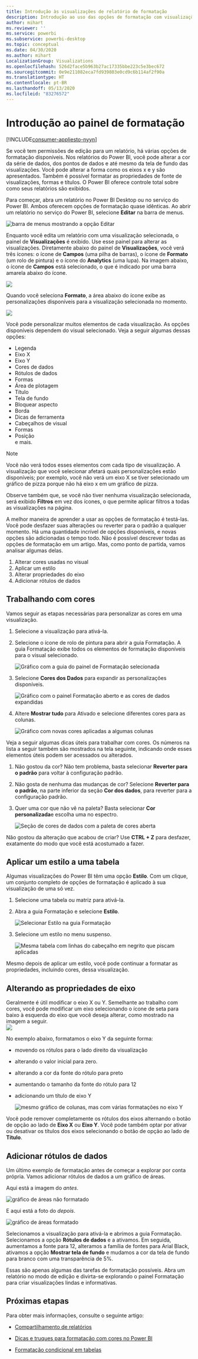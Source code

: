```yaml
---
title: Introdução às visualizações de relatório de formatação
description: Introdução ao uso das opções de formatação com visualizações de relatório
author: mihart
ms.reviewer: ''
ms.service: powerbi
ms.subservice: powerbi-desktop
ms.topic: conceptual
ms.date: 04/30/2020
ms.author: mihart
LocalizationGroup: Visualizations
ms.openlocfilehash: 526d2face5b963b27ac17335bbe223c5e3bec672
ms.sourcegitcommit: 0e9e211082eca7fd939803e0cd9c6b114af2f90a
ms.translationtype: HT
ms.contentlocale: pt-BR
ms.lasthandoff: 05/13/2020
ms.locfileid: "83276572"
---
```

# <a name="getting-started-with-the-formatting-pane"></a>Introdução ao painel de formatação

[!INCLUDE[consumer-appliesto-nyyn](../includes/consumer-appliesto-nyyn.md)]    

Se você tem permissões de edição para um relatório, há várias opções de formatação disponíveis. Nos relatórios do Power BI, você pode alterar a cor da série de dados, dos pontos de dados e até mesmo da tela de fundo das visualizações. Você pode alterar a forma como os eixos x e y são apresentados. Também é possível formatar as propriedades de fonte de visualizações, formas e títulos. O Power BI oferece controle total sobre como seus relatórios são exibidos.

Para começar, abra um relatório no Power BI Desktop ou no serviço do Power BI. Ambos oferecem opções de formatação quase idênticas. Ao abrir um relatório no serviço do Power BI, selecione **Editar** na barra de menus. 

![barra de menus mostrando a opção Editar](media/service-getting-started-with-color-formatting-and-axis-properties/power-bi-edit.png)

Enquanto você edita um relatório com uma visualização selecionada, o painel de **Visualizações** é exibido. Use esse painel para alterar as visualizações. Diretamente abaixo do painel de **Visualizações**, você verá três ícones: o ícone de **Campos** (uma pilha de barras), o ícone de **Formato** (um rolo de pintura) e o ícone do **Analytics** (uma lupa). Na imagem abaixo, o ícone de **Campos** está selecionado, o que é indicado por uma barra amarela abaixo do ícone.

![](media/service-getting-started-with-color-formatting-and-axis-properties/power-bi-format.png)

Quando você seleciona **Formato**, a área abaixo do ícone exibe as personalizações disponíveis para a visualização selecionada no momento.  

![](media/service-getting-started-with-color-formatting-and-axis-properties/power-bi-format-selected.png)

Você pode personalizar muitos elementos de cada visualização. As opções disponíveis dependem do visual selecionado. Veja a seguir algumas dessas opções:

* Legenda
* Eixo X
* Eixo Y
* Cores de dados
* Rótulos de dados
* Formas
* Área de plotagem
* Título
* Tela de fundo
* Bloquear aspecto
* Borda
* Dicas de ferramenta
* Cabeçalhos de visual
* Formas
* Posição    
e mais.


> [!NOTE]
>  
> Você não verá todos esses elementos com cada tipo de visualização. A visualização que você selecionar afetará quais personalizações estão disponíveis; por exemplo, você não verá um eixo X se tiver selecionado um gráfico de pizza porque não há eixo x em um gráfico de pizza.

Observe também que, se você não tiver nenhuma visualização selecionada, será exibido **Filtros** em vez dos ícones, o que permite aplicar filtros a todas as visualizações na página.

A melhor maneira de aprender a usar as opções de formatação é testá-las. Você pode desfazer suas alterações ou reverter para o padrão a qualquer momento. Há uma quantidade incrível de opções disponíveis, e novas opções são adicionadas o tempo todo. Não é possível descrever todas as opções de formatação em um artigo. Mas, como ponto de partida, vamos analisar algumas delas. 

1. Alterar cores usadas no visual   
2. Aplicar um estilo    
3. Alterar propriedades do eixo    
4. Adicionar rótulos de dados    




## <a name="working-with-colors"></a>Trabalhando com cores

Vamos seguir as etapas necessárias para personalizar as cores em uma visualização.

1. Selecione a visualização para ativá-la.

2. Selecione o ícone de rolo de pintura para abrir a guia Formatação. A guia Formatação exibe todos os elementos de formatação disponíveis para o visual selecionado.

    ![Gráfico com a guia do painel de Formatação selecionada](media/service-getting-started-with-color-formatting-and-axis-properties/power-bi-formatting.png)

3. Selecione **Cores dos Dados** para expandir as personalizações disponíveis.  

    ![Gráfico com o painel Formatação aberto e as cores de dados expandidas](media/service-getting-started-with-color-formatting-and-axis-properties/power-bi-data-colors.png)

4. Altere **Mostrar tudo** para Ativado e selecione diferentes cores para as colunas.

    ![Gráfico com novas cores aplicadas a algumas colunas](media/service-getting-started-with-color-formatting-and-axis-properties/power-bi-change-colors.png)

Veja a seguir algumas dicas úteis para trabalhar com cores. Os números na lista a seguir também são mostrados na tela seguinte, indicando onde esses elementos úteis podem ser acessados ou alterados.

1. Não gostou da cor? Não tem problema, basta selecionar **Reverter para o padrão** para voltar à configuração padrão. 

2. Não gosta de nenhuma das mudanças de cor? Selecione **Reverter para o padrão**, na parte inferior da seção **Cor dos dados**, para reverter para a configuração padrão. 

3. Quer uma cor que não vê na paleta? Basta selecionar **Cor personalizada**e escolha uma no espectro.  

   ![Seção de cores de dados com a paleta de cores aberta](media/service-getting-started-with-color-formatting-and-axis-properties/power-bi-color-extras.png)

Não gostou da alteração que acabou de criar? Use **CTRL + Z** para desfazer, exatamente do modo que você está acostumado a fazer.

## <a name="applying-a-style-to-a-table"></a>Aplicar um estilo a uma tabela
Algumas visualizações do Power BI têm uma opção **Estilo**. Com um clique, um conjunto completo de opções de formatação é aplicado à sua visualização de uma só vez. 

1. Selecione uma tabela ou matriz para ativá-la.   
1. Abra a guia Formatação e selecione **Estilo**.

   ![Selecionar Estilo na guia Formatação](media/service-getting-started-with-color-formatting-and-axis-properties/power-bi-style.png)


1. Selecione um estilo no menu suspenso. 

   ![Mesma tabela com linhas do cabeçalho em negrito que piscam aplicadas](media/service-getting-started-with-color-formatting-and-axis-properties/power-bi-style-flashy.png)

Mesmo depois de aplicar um estilo, você pode continuar a formatar as propriedades, incluindo cores, dessa visualização.


## <a name="changing-axis-properties"></a>Alterando as propriedades de eixo

Geralmente é útil modificar o eixo X ou Y. Semelhante ao trabalho com cores, você pode modificar um eixo selecionando o ícone de seta para baixo à esquerda do eixo que você deseja alterar, como mostrado na imagem a seguir.  
![](media/service-getting-started-with-color-formatting-and-axis-properties/power-bi-y-axis.png)

No exemplo abaixo, formatamos o eixo Y da seguinte forma:
- movendo os rótulos para o lado direito da visualização

- alterando o valor inicial para zero.

- alterando a cor da fonte do rótulo para preto

- aumentando o tamanho da fonte do rótulo para 12

- adicionando um título de eixo Y


    ![mesmo gráfico de colunas, mas com várias formatações no eixo Y](media/service-getting-started-with-color-formatting-and-axis-properties/power-bi-axis-changes.png)

Você pode remover completamente os rótulos dos eixos alternando o botão de opção ao lado de **Eixo X** ou **Eixo Y**. Você pode também optar por ativar ou desativar os títulos dos eixos selecionando o botão de opção ao lado de **Título**.  



## <a name="adding-data-labels"></a>Adicionar rótulos de dados    

Um último exemplo de formatação antes de começar a explorar por conta própria.  Vamos adicionar rótulos de dados a um gráfico de áreas. 

Aqui está a imagem do *antes*. 

![gráfico de áreas não formatado](media/service-getting-started-with-color-formatting-and-axis-properties/power-bi-area-chart.png)


E aqui está a foto do *depois*.

![gráfico de áreas formatado](media/service-getting-started-with-color-formatting-and-axis-properties/power-bi-data-labels.png)

Selecionamos a visualização para ativá-la e abrimos a guia Formatação.  Selecionamos a opção **Rótulos de dados** e a ativamos. Em seguida, aumentamos a fonte para 12, alteramos a família de fontes para Arial Black, ativamos a opção **Mostrar tela de fundo** e mudamos a cor da tela de fundo para branco com uma transparência de 5%.

Essas são apenas algumas das tarefas de formatação possíveis. Abra um relatório no modo de edição e divirta-se explorando o painel Formatação para criar visualizações lindas e informativas.

## <a name="next-steps"></a>Próximas etapas
Para obter mais informações, consulte o seguinte artigo: 

* [Compartilhamento de relatórios](../collaborate-share/service-share-reports.md)

* [Dicas e truques para formatação com cores no Power BI](service-tips-and-tricks-for-color-formatting.md)  
* [Formatação condicional em tabelas](../create-reports/desktop-conditional-table-formatting.md)

